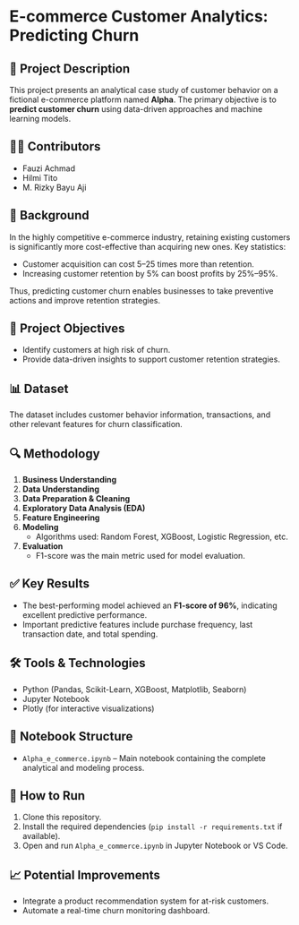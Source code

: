 # E-commerce Customer Analytics: Predicting Churn

## 📌 Project Description
This project presents an analytical case study of customer behavior on a fictional e-commerce platform named **Alpha**. The primary objective is to **predict customer churn** using data-driven approaches and machine learning models.

## 👨‍💻 Contributors
- Fauzi Achmad  
- Hilmi Tito  
- M. Rizky Bayu Aji

## 🧠 Background
In the highly competitive e-commerce industry, retaining existing customers is significantly more cost-effective than acquiring new ones. Key statistics:
- Customer acquisition can cost 5–25 times more than retention.
- Increasing customer retention by 5% can boost profits by 25%–95%.

Thus, predicting customer churn enables businesses to take preventive actions and improve retention strategies.

## 🎯 Project Objectives
- Identify customers at high risk of churn.
- Provide data-driven insights to support customer retention strategies.

## 📊 Dataset
The dataset includes customer behavior information, transactions, and other relevant features for churn classification.

## 🔍 Methodology
1. **Business Understanding**
2. **Data Understanding**
3. **Data Preparation & Cleaning**
4. **Exploratory Data Analysis (EDA)**
5. **Feature Engineering**
6. **Modeling**
   - Algorithms used: Random Forest, XGBoost, Logistic Regression, etc.
7. **Evaluation**
   - F1-score was the main metric used for model evaluation.

## ✅ Key Results
- The best-performing model achieved an **F1-score of 96%**, indicating excellent predictive performance.
- Important predictive features include purchase frequency, last transaction date, and total spending.

## 🛠️ Tools & Technologies
- Python (Pandas, Scikit-Learn, XGBoost, Matplotlib, Seaborn)
- Jupyter Notebook
- Plotly (for interactive visualizations)

## 📂 Notebook Structure
- `Alpha_e_commerce.ipynb` – Main notebook containing the complete analytical and modeling process.

## 🚀 How to Run
1. Clone this repository.
2. Install the required dependencies (`pip install -r requirements.txt` if available).
3. Open and run `Alpha_e_commerce.ipynb` in Jupyter Notebook or VS Code.

## 📈 Potential Improvements
- Integrate a product recommendation system for at-risk customers.
- Automate a real-time churn monitoring dashboard.
